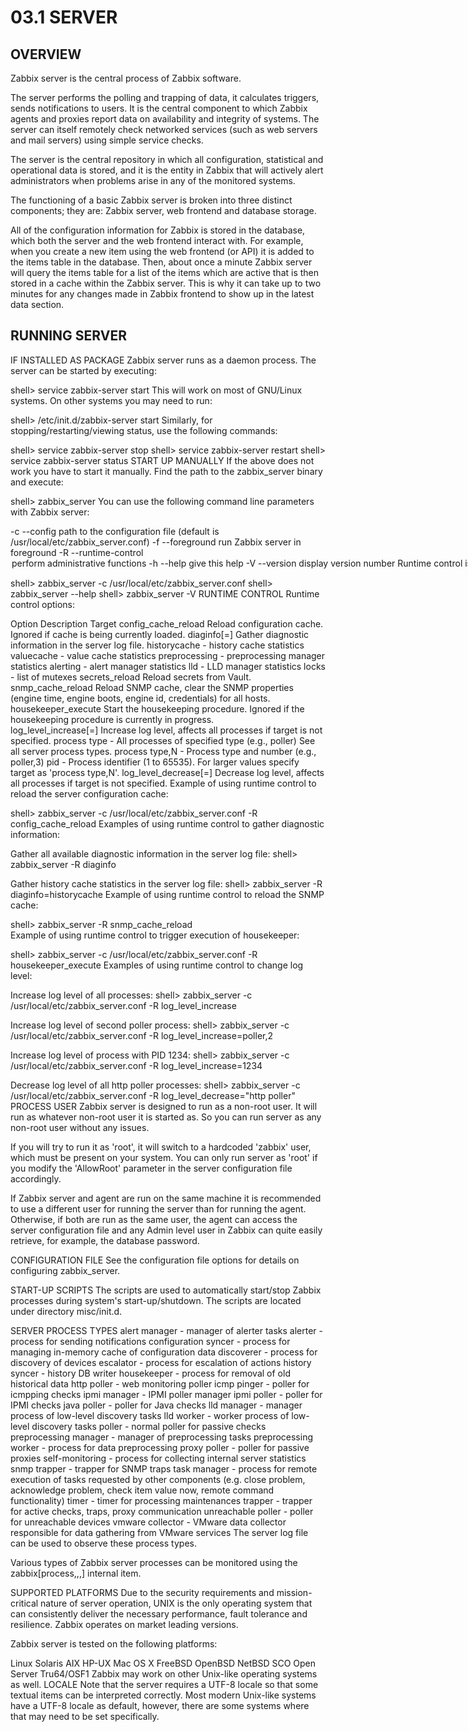 # 03.1 SERVER

## OVERVIEW
Zabbix server is the central process of Zabbix software.

The server performs the polling and trapping of data, it calculates triggers, sends notifications to users. It is the central component to which Zabbix agents and proxies report data on availability and integrity of systems. The server can itself remotely check networked services (such as web servers and mail servers) using simple service checks.

The server is the central repository in which all configuration, statistical and operational data is stored, and it is the entity in Zabbix that will actively alert administrators when problems arise in any of the monitored systems.

The functioning of a basic Zabbix server is broken into three distinct components; they are: Zabbix server, web frontend and database storage.

All of the configuration information for Zabbix is stored in the database, which both the server and the web frontend interact with. For example, when you create a new item using the web frontend (or API) it is added to the items table in the database. Then, about once a minute Zabbix server will query the items table for a list of the items which are active that is then stored in a cache within the Zabbix server. This is why it can take up to two minutes for any changes made in Zabbix frontend to show up in the latest data section.

## RUNNING SERVER
IF INSTALLED AS PACKAGE
Zabbix server runs as a daemon process. The server can be started by executing:

shell> service zabbix-server start
This will work on most of GNU/Linux systems. On other systems you may need to run:

shell> /etc/init.d/zabbix-server start
Similarly, for stopping/restarting/viewing status, use the following commands:

shell> service zabbix-server stop
shell> service zabbix-server restart
shell> service zabbix-server status
START UP MANUALLY
If the above does not work you have to start it manually. Find the path to the zabbix_server binary and execute:

shell> zabbix_server
You can use the following command line parameters with Zabbix server:

-c --config <file>              path to the configuration file (default is /usr/local/etc/zabbix_server.conf)
-f --foreground                 run Zabbix server in foreground
-R --runtime-control <option>   perform administrative functions
-h --help                       give this help
-V --version                    display version number
Runtime control is not supported on OpenBSD and NetBSD.
Examples of running Zabbix server with command line parameters:

shell> zabbix_server -c /usr/local/etc/zabbix_server.conf
shell> zabbix_server --help
shell> zabbix_server -V
RUNTIME CONTROL
Runtime control options:

Option	Description	Target
config_cache_reload	Reload configuration cache. Ignored if cache is being currently loaded.	
diaginfo[=<target>]	Gather diagnostic information in the server log file.	historycache - history cache statistics
valuecache - value cache statistics
preprocessing - preprocessing manager statistics
alerting - alert manager statistics
lld - LLD manager statistics
locks - list of mutexes
secrets_reload	Reload secrets from Vault.	
snmp_cache_reload	Reload SNMP cache, clear the SNMP properties (engine time, engine boots, engine id, credentials) for all hosts.	
housekeeper_execute	Start the housekeeping procedure. Ignored if the housekeeping procedure is currently in progress.	
log_level_increase[=<target>]	Increase log level, affects all processes if target is not specified.	process type - All processes of specified type (e.g., poller)
See all server process types.
process type,N - Process type and number (e.g., poller,3)
pid - Process identifier (1 to 65535). For larger values specify target as 'process type,N'.
log_level_decrease[=<target>]	Decrease log level, affects all processes if target is not specified.
Example of using runtime control to reload the server configuration cache:

shell> zabbix_server -c /usr/local/etc/zabbix_server.conf -R config_cache_reload
Examples of using runtime control to gather diagnostic information:

Gather all available diagnostic information in the server log file:
shell> zabbix_server -R diaginfo

Gather history cache statistics in the server log file:
shell> zabbix_server -R diaginfo=historycache
Example of using runtime control to reload the SNMP cache:

shell> zabbix_server -R snmp_cache_reload  
Example of using runtime control to trigger execution of housekeeper:

shell> zabbix_server -c /usr/local/etc/zabbix_server.conf -R housekeeper_execute
Examples of using runtime control to change log level:

Increase log level of all processes:
shell> zabbix_server -c /usr/local/etc/zabbix_server.conf -R log_level_increase

Increase log level of second poller process:
shell> zabbix_server -c /usr/local/etc/zabbix_server.conf -R log_level_increase=poller,2

Increase log level of process with PID 1234:
shell> zabbix_server -c /usr/local/etc/zabbix_server.conf -R log_level_increase=1234

Decrease log level of all http poller processes:
shell> zabbix_server -c /usr/local/etc/zabbix_server.conf -R log_level_decrease="http poller"
PROCESS USER
Zabbix server is designed to run as a non-root user. It will run as whatever non-root user it is started as. So you can run server as any non-root user without any issues.

If you will try to run it as 'root', it will switch to a hardcoded 'zabbix' user, which must be present on your system. You can only run server as 'root' if you modify the 'AllowRoot' parameter in the server configuration file accordingly.

If Zabbix server and agent are run on the same machine it is recommended to use a different user for running the server than for running the agent. Otherwise, if both are run as the same user, the agent can access the server configuration file and any Admin level user in Zabbix can quite easily retrieve, for example, the database password.

CONFIGURATION FILE
See the configuration file options for details on configuring zabbix_server.

START-UP SCRIPTS
The scripts are used to automatically start/stop Zabbix processes during system's start-up/shutdown. The scripts are located under directory misc/init.d.

SERVER PROCESS TYPES
alert manager - manager of alerter tasks
alerter - process for sending notifications
configuration syncer - process for managing in-memory cache of configuration data
discoverer - process for discovery of devices
escalator - process for escalation of actions
history syncer - history DB writer
housekeeper - process for removal of old historical data
http poller - web monitoring poller
icmp pinger - poller for icmpping checks
ipmi manager - IPMI poller manager
ipmi poller - poller for IPMI checks
java poller - poller for Java checks
lld manager - manager process of low-level discovery tasks
lld worker - worker process of low-level discovery tasks
poller - normal poller for passive checks
preprocessing manager - manager of preprocessing tasks
preprocessing worker - process for data preprocessing
proxy poller - poller for passive proxies
self-monitoring - process for collecting internal server statistics
snmp trapper - trapper for SNMP traps
task manager - process for remote execution of tasks requested by other components (e.g. close problem, acknowledge problem, check item value now, remote command functionality)
timer - timer for processing maintenances
trapper - trapper for active checks, traps, proxy communication
unreachable poller - poller for unreachable devices
vmware collector - VMware data collector responsible for data gathering from VMware services
The server log file can be used to observe these process types.

Various types of Zabbix server processes can be monitored using the zabbix[process,<type>,<mode>,<state>] internal item.

SUPPORTED PLATFORMS
Due to the security requirements and mission-critical nature of server operation, UNIX is the only operating system that can consistently deliver the necessary performance, fault tolerance and resilience. Zabbix operates on market leading versions.

Zabbix server is tested on the following platforms:

Linux
Solaris
AIX
HP-UX
Mac OS X
FreeBSD
OpenBSD
NetBSD
SCO Open Server
Tru64/OSF1
Zabbix may work on other Unix-like operating systems as well.
LOCALE
Note that the server requires a UTF-8 locale so that some textual items can be interpreted correctly. Most modern Unix-like systems have a UTF-8 locale as default, however, there are some systems where that may need to be set specifically.